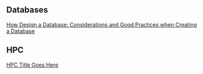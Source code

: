 
## Databases  

[How Design a Database: Considerations and Good Practices when Creating a Database](./databases/how-to-design-a-database.html)    


## HPC  

[HPC Title Goes Here](./hpc/hpc-test-link.html)  


